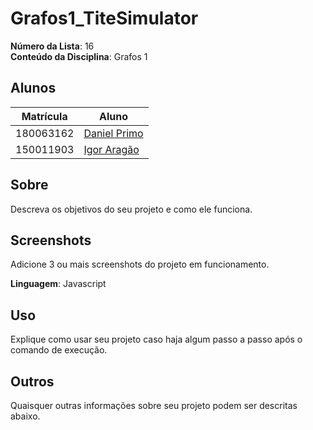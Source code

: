 # Grafos1_TiteSimulator

**Número da Lista**: 16<br>
**Conteúdo da Disciplina**: Grafos 1<br>

## Alunos
| Matrícula | Aluno                                                       |
| --------- | ----------------------------------------------------------- |
| 180063162 | [Daniel Primo](https://github.com/danieldagerom)        |
| 150011903 | [Igor Aragão](https://github.com/roginaldosemog)            |

## Sobre
Descreva os objetivos do seu projeto e como ele funciona. 

## Screenshots
Adicione 3 ou mais screenshots do projeto em funcionamento.

**Linguagem**: Javascript<br>

## Uso
Explique como usar seu projeto caso haja algum passo a passo após o comando de execução.

## Outros
Quaisquer outras informações sobre seu projeto podem ser descritas abaixo.




